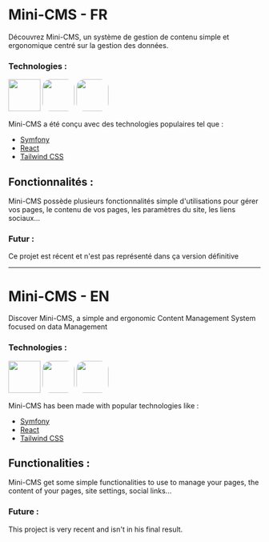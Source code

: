 

# Mini-CMS - FR

Découvrez Mini-CMS, un système de gestion de contenu simple et ergonomique centré sur la gestion des données.

### Technologies : 

<img height="64" width="64" src="https://symfony.com/favicons/apple-touch-icon.png" />
<img height="64" width="64" src="https://fr.legacy.reactjs.org/favicon.ico" style="border-radius: 16px"/>
<img height="64" width="64" src="https://tailwindcss.com/favicons/apple-touch-icon.png?v=3" style="border-radius: 16px" />

Mini-CMS a été conçu avec des technologies populaires tel que :
- <a href="https://symfony.com/" target="_blank">Symfony</a> 
- <a href="https://react.dev/" target="_blank">React</a>
- <a href="https://tailwindcss.com/" target="_blank">Tailwind CSS</a>

## Fonctionnalités : 

Mini-CMS possède plusieurs fonctionnalités simple d'utilisations pour gérer vos pages, le contenu de vos pages, les paramètres du site, les liens sociaux...

### Futur : 

Ce projet est récent et n'est pas représenté dans ça version définitive

<hr>

# Mini-CMS - EN

Discover Mini-CMS, a simple and ergonomic Content Management System focused on data Management

### Technologies : 

<img height="64" width="64" src="https://symfony.com/favicons/apple-touch-icon.png" />
<img height="64" width="64" src="https://fr.legacy.reactjs.org/favicon.ico" style="border-radius: 16px"/>
<img height="64" width="64" src="https://tailwindcss.com/favicons/apple-touch-icon.png?v=3" style="border-radius: 16px" />

Mini-CMS has been made with popular technologies like :
- <a href="https://symfony.com/" target="_blank">Symfony</a> 
- <a href="https://react.dev/" target="_blank">React</a>
- <a href="https://tailwindcss.com/" target="_blank">Tailwind CSS</a>

## Functionalities :

Mini-CMS get some simple functionalities to use to manage your pages,
the content of your pages, site settings, social links...

### Future : 

This project is very recent and isn't in his final result.